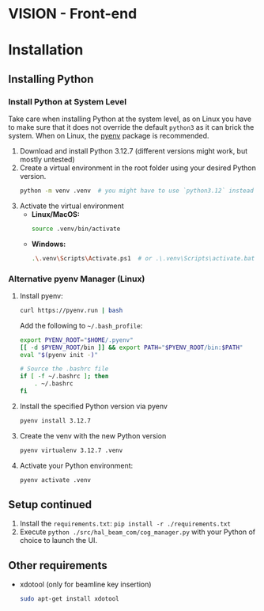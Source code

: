 # VISION - Front-end

# Installation
## Installing Python
### Install Python at System Level
Take care when installing Python at the system level, as on Linux you have to make sure that it does not override the default `python3` as it can brick the system.
When on Linux, the [pyenv](#alternative-pyenv-manager-linux) package is recommended.
1. Download and install Python 3.12.7 (different versions might work, but mostly untested)
2. Create a virtual environment in the root folder using your desired Python version.
   ```bash
   python -m venv .venv  # you might have to use `python3.12` instead of `python`
   ```
3. Activate the virtual environment  
   - **Linux/MacOS:**  
     ```bash
     source .venv/bin/activate
     ```
   - **Windows:**  
     ```bash
     .\.venv\Scripts\Activate.ps1  # or .\.venv\Scripts\activate.bat
     ```
### Alternative pyenv Manager (Linux)
1. Install pyenv: 
   ```bash
   curl https://pyenv.run | bash
   ```
   Add the following to `~/.bash_profile`:
    ```bash
    export PYENV_ROOT="$HOME/.pyenv"
    [[ -d $PYENV_ROOT/bin ]] && export PATH="$PYENV_ROOT/bin:$PATH"
    eval "$(pyenv init -)"
    
    # Source the .bashrc file
    if [ -f ~/.bashrc ]; then
        . ~/.bashrc
    fi
   ```
2. Install the specified Python version via pyenv
    ```bash
    pyenv install 3.12.7
    ```
3. Create the venv with the new Python version
    ```bash
    pyenv virtualenv 3.12.7 .venv
    ```
4. Activate your Python environment:
    ```bash
    pyenv activate .venv
    ```

## Setup continued
1. Install the `requirements.txt`: `pip install -r ./requirements.txt`
1. Execute `python ./src/hal_beam_com/cog_manager.py` with your Python of choice to launch the UI.

## Other requirements
- xdotool (only for beamline key insertion)
  ```bash
  sudo apt-get install xdotool
  ```
